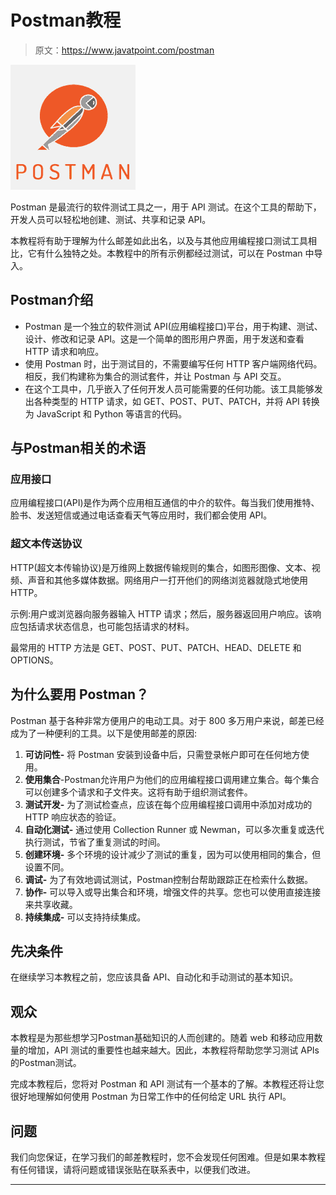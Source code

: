 # Postman教程

> 原文：<https://www.javatpoint.com/postman>

![Postman Tutorial](img/77d6dec2715ac09cec1ce772cbfc2466.png)

Postman 是最流行的软件测试工具之一，用于 API 测试。在这个工具的帮助下，开发人员可以轻松地创建、测试、共享和记录 API。

本教程将有助于理解为什么邮差如此出名，以及与其他应用编程接口测试工具相比，它有什么独特之处。本教程中的所有示例都经过测试，可以在 Postman 中导入。

## Postman介绍

*   Postman 是一个独立的软件测试 API(应用编程接口)平台，用于构建、测试、设计、修改和记录 API。这是一个简单的图形用户界面，用于发送和查看 HTTP 请求和响应。
*   使用 Postman 时，出于测试目的，不需要编写任何 HTTP 客户端网络代码。相反，我们构建称为集合的测试套件，并让 Postman 与 API 交互。
*   在这个工具中，几乎嵌入了任何开发人员可能需要的任何功能。该工具能够发出各种类型的 HTTP 请求，如 GET、POST、PUT、PATCH，并将 API 转换为 JavaScript 和 Python 等语言的代码。

## 与Postman相关的术语

### 应用接口

应用编程接口(API)是作为两个应用相互通信的中介的软件。每当我们使用推特、脸书、发送短信或通过电话查看天气等应用时，我们都会使用 API。

### 超文本传送协议

HTTP(超文本传输协议)是万维网上数据传输规则的集合，如图形图像、文本、视频、声音和其他多媒体数据。网络用户一打开他们的网络浏览器就隐式地使用 HTTP。

示例:用户或浏览器向服务器输入 HTTP 请求；然后，服务器返回用户响应。该响应包括请求状态信息，也可能包括请求的材料。

最常用的 HTTP 方法是 GET、POST、PUT、PATCH、HEAD、DELETE 和 OPTIONS。

## 为什么要用 Postman？

Postman 基于各种非常方便用户的电动工具。对于 800 多万用户来说，邮差已经成为了一种便利的工具。以下是使用邮差的原因:

1.  **可访问性-** 将 Postman 安装到设备中后，只需登录帐户即可在任何地方使用。
2.  **使用集合**-Postman允许用户为他们的应用编程接口调用建立集合。每个集合可以创建多个请求和子文件夹。这将有助于组织测试套件。
3.  **测试开发-** 为了测试检查点，应该在每个应用编程接口调用中添加对成功的 HTTP 响应状态的验证。
4.  **自动化测试-** 通过使用 Collection Runner 或 Newman，可以多次重复或迭代执行测试，节省了重复测试的时间。
5.  **创建环境-** 多个环境的设计减少了测试的重复，因为可以使用相同的集合，但设置不同。
6.  **调试-** 为了有效地调试测试，Postman控制台帮助跟踪正在检索什么数据。
7.  **协作-** 可以导入或导出集合和环境，增强文件的共享。您也可以使用直接连接来共享收藏。
8.  **持续集成-** 可以支持持续集成。

## 先决条件

在继续学习本教程之前，您应该具备 API、自动化和手动测试的基本知识。

## 观众

本教程是为那些想学习Postman基础知识的人而创建的。随着 web 和移动应用数量的增加，API 测试的重要性也越来越大。因此，本教程将帮助您学习测试 APIs 的Postman测试。

完成本教程后，您将对 Postman 和 API 测试有一个基本的了解。本教程还将让您很好地理解如何使用 Postman 为日常工作中的任何给定 URL 执行 API。

## 问题

我们向您保证，在学习我们的邮差教程时，您不会发现任何困难。但是如果本教程有任何错误，请将问题或错误张贴在联系表中，以便我们改进。

* * *